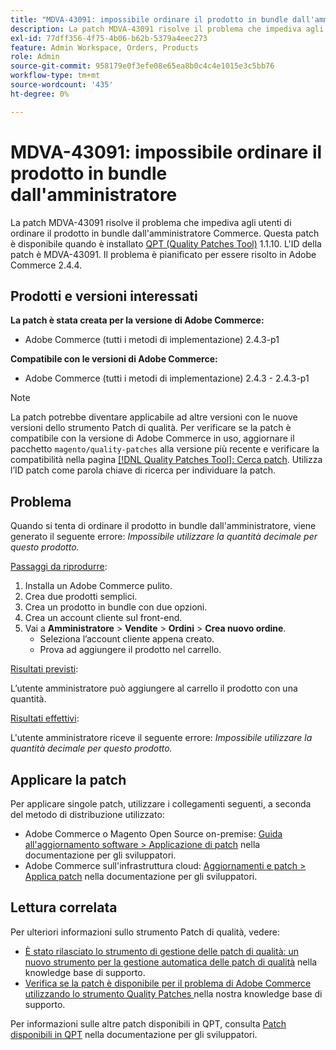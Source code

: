 ```yaml
---
title: "MDVA-43091: impossibile ordinare il prodotto in bundle dall'amministratore"
description: La patch MDVA-43091 risolve il problema che impediva agli utenti di ordinare il prodotto in bundle dall'amministratore Commerce. Questa patch è disponibile quando è installato [Quality Patches Tool (QPT)](/help/announcements/adobe-commerce-announcements/magento-quality-patches-released-new-tool-to-self-serve-quality-patches.md) 1.1.10. L'ID della patch è MDVA-43091. Il problema è pianificato per essere risolto in Adobe Commerce 2.4.4.
exl-id: 77dff356-4f75-4b06-b62b-5379a4eec273
feature: Admin Workspace, Orders, Products
role: Admin
source-git-commit: 958179e0f3efe08e65ea8b0c4c4e1015e3c5bb76
workflow-type: tm+mt
source-wordcount: '435'
ht-degree: 0%

---
```


# MDVA-43091: impossibile ordinare il prodotto in bundle dall&#39;amministratore

La patch MDVA-43091 risolve il problema che impediva agli utenti di ordinare il prodotto in bundle dall&#39;amministratore Commerce. Questa patch è disponibile quando è installato [QPT (Quality Patches Tool)](/help/announcements/adobe-commerce-announcements/magento-quality-patches-released-new-tool-to-self-serve-quality-patches.md) 1.1.10. L&#39;ID della patch è MDVA-43091. Il problema è pianificato per essere risolto in Adobe Commerce 2.4.4.

## Prodotti e versioni interessati

**La patch è stata creata per la versione di Adobe Commerce:**

* Adobe Commerce (tutti i metodi di implementazione) 2.4.3-p1

**Compatibile con le versioni di Adobe Commerce:**

* Adobe Commerce (tutti i metodi di implementazione) 2.4.3 - 2.4.3-p1

>[!NOTE]
>
>La patch potrebbe diventare applicabile ad altre versioni con le nuove versioni dello strumento Patch di qualità. Per verificare se la patch è compatibile con la versione di Adobe Commerce in uso, aggiornare il pacchetto `magento/quality-patches` alla versione più recente e verificare la compatibilità nella pagina [[!DNL Quality Patches Tool]: Cerca patch](https://devdocs.magento.com/quality-patches/tool.html#patch-grid). Utilizza l’ID patch come parola chiave di ricerca per individuare la patch.

## Problema

Quando si tenta di ordinare il prodotto in bundle dall&#39;amministratore, viene generato il seguente errore: *Impossibile utilizzare la quantità decimale per questo prodotto.*

<u>Passaggi da riprodurre</u>:

1. Installa un Adobe Commerce pulito.
1. Crea due prodotti semplici.
1. Crea un prodotto in bundle con due opzioni.
1. Crea un account cliente sul front-end.
1. Vai a **Amministratore** > **Vendite** > **Ordini** > **Crea nuovo ordine**.
   * Seleziona l’account cliente appena creato.
   * Prova ad aggiungere il prodotto nel carrello.

<u>Risultati previsti</u>:

L’utente amministratore può aggiungere al carrello il prodotto con una quantità.

<u>Risultati effettivi</u>:

L&#39;utente amministratore riceve il seguente errore: *Impossibile utilizzare la quantità decimale per questo prodotto.*

## Applicare la patch

Per applicare singole patch, utilizzare i collegamenti seguenti, a seconda del metodo di distribuzione utilizzato:

* Adobe Commerce o Magento Open Source on-premise: [Guida all&#39;aggiornamento software > Applicazione di patch](https://devdocs.magento.com/guides/v2.4/comp-mgr/patching/mqp.html) nella documentazione per gli sviluppatori.
* Adobe Commerce sull&#39;infrastruttura cloud: [Aggiornamenti e patch > Applica patch](https://devdocs.magento.com/cloud/project/project-patch.html) nella documentazione per gli sviluppatori.

## Lettura correlata

Per ulteriori informazioni sullo strumento Patch di qualità, vedere:

* [È stato rilasciato lo strumento di gestione delle patch di qualità: un nuovo strumento per la gestione automatica delle patch di qualità](/help/announcements/adobe-commerce-announcements/magento-quality-patches-released-new-tool-to-self-serve-quality-patches.md) nella knowledge base di supporto.
* [Verifica se la patch è disponibile per il problema di Adobe Commerce utilizzando lo strumento Quality Patches ](/help/support-tools/patches-available-in-qpt-tool/check-patch-for-magento-issue-with-magento-quality-patches.md) nella nostra knowledge base di supporto.

Per informazioni sulle altre patch disponibili in QPT, consulta [Patch disponibili in QPT](https://devdocs.magento.com/quality-patches/tool.html#patch-grid) nella documentazione per gli sviluppatori.
